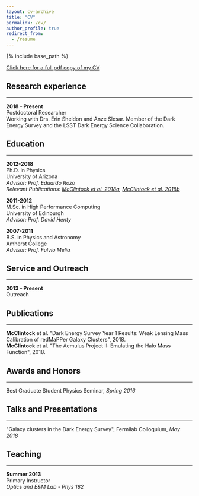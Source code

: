 ```yaml
---
layout: cv-archive
title: "CV"
permalink: /cv/
author_profile: true
redirect_from:
  - /resume
---
```


<style>
a.uline {text-decoration:underline;}
</style>

{% include base_path %}

<a href="../files/CV.pdf" class="uline">Click here for a full pdf copy of my CV</a>

## Research experience
---

**2018 - Present**<br>
Postdoctoral Researcher<br>
Working with Drs. Erin Sheldon and Anze Slosar. Member of the Dark Energy Survey and the LSST Dark Energy Science Collaboration.<br>

## Education
---
**2012-2018**<br>
Ph.D. in Physics<br>
University of Arizona<br>
*Advisor: Prof. Eduardo Rozo*<br>
*Relevant Publications: <a href="../publications/publication1" class="uline">McClintock et al. 2018a</a>, <a href="../publications/publication1" class="uline">McClintock et al. 2018b</a>*<br>

**2011-2012**<br>
M.Sc. in High Performance Computing<br>
University of Edinburgh<br>
*Advisor: Prof. David Henty*

**2007-2011**<br>
B.S. in Physics and Astronomy<br>
Amherst College<br>
*Advisor: Prof. Fulvio Melia*


## Service and Outreach
---
**2013 - Present**<br>
Outreach<br>


## Publications
---
**McClintock** et al. "Dark Energy Survey Year 1 Results: Weak Lensing Mass Calibration of redMaPPer Galaxy Clusters", 2018.<br>
**McClintock** et al. "The Aemulus Project II: Emulating the Halo Mass Function", 2018.<br>




## Awards and Honors
---
Best Graduate Student Physics Seminar, *Spring 2016*<br>


## Talks and Presentations
---
"Galaxy clusters in the Dark Energy Survey", Fermilab Colloquium, *May 2018*


## Teaching
---
**Summer 2013**<br>
Primary Instructor<br>
*Optics and E&M Lab - Phys 182*